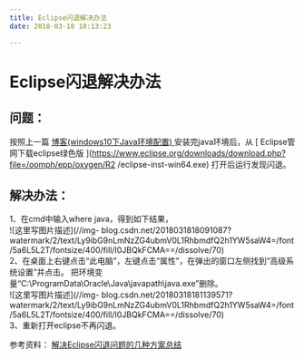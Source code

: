 ```yaml
---
title: Eclipse闪退解决办法
date: 2018-03-18 18:13:23

---
```

#  Eclipse闪退解决办法

##  问题：

按照上一篇 [ 博客(windows10下Java环境配置)
](http://blog.csdn.net/tang_chuanlin/article/details/79586667) 安装完java环境后，从 [
Eclipse管网下载eclipse绿色版
](https://www.eclipse.org/downloads/download.php?file=/oomph/epp/oxygen/R2
/eclipse-inst-win64.exe) 打开后运行发现闪退。

##  解决办法：

1、在cmd中输入where java，得到如下结果，  
![这里写图片描述](//img-
blog.csdn.net/2018031818091087?watermark/2/text/Ly9ibG9nLmNzZG4ubmV0L1RhbmdfQ2h1YW5saW4=/font/5a6L5L2T/fontsize/400/fill/I0JBQkFCMA==/dissolve/70)  
2、在桌面上右键点击“此电脑”，左键点击“属性”，在弹出的窗口左侧找到“高级系统设置”并点击。
把环境变量“C:\ProgramData\Oracle\Java\javapath\java.exe”删除。  
![这里写图片描述](//img-
blog.csdn.net/20180318181139571?watermark/2/text/Ly9ibG9nLmNzZG4ubmV0L1RhbmdfQ2h1YW5saW4=/font/5a6L5L2T/fontsize/400/fill/I0JBQkFCMA==/dissolve/70)  
3、重新打开eclipse不再闪退。

参考资料： [ 解决Eclipse闪退问题的几种方案总结
](http://blog.csdn.net/dingjing1994/article/details/52235570)

